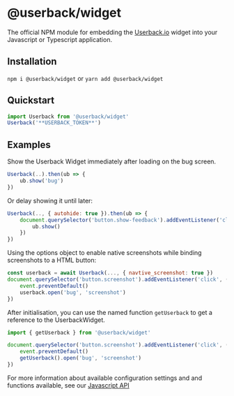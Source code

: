 # @userback/widget
The official NPM module for embedding the [Userback.io](https://userback.io) widget into your Javascript or Typescript application.

## Installation
`npm i @userback/widget` or `yarn add @userback/widget`

## Quickstart

``` javascript
import Userback from '@userback/widget'
Userback('**USERBACK_TOKEN**')
```

## Examples
Show the Userback Widget immediately after loading on the bug screen.
``` javascript
Userback(..).then(ub => {
    ub.show('bug')
})
```

Or delay showing it until later:
``` javascript
Userback(.., { autohide: true }).then(ub => {
    document.querySelector('button.show-feedback').addEventListener('click', function(){
        ub.show()
    })
})
```

Using the options object to enable native screenshots while binding screenshots to a HTML button:
``` javascript
const userback = await Userback(..., { navtive_screenshot: true })
document.querySelector('button.screenshot').addEventListener('click', (event) => {
    event.preventDefault()
    userback.open('bug', 'screenshot')
})
```

After initialisation, you can use the named function `getUserback` to get a reference to the UserbackWidget.
``` javascript
import { getUserback } from '@userback/widget'

document.querySelector('button.screenshot').addEventListener('click', (event) => {
    event.preventDefault()
    getUserback().open('bug', 'screenshot')
})
```


For more information about available configuration settings and and functions available, see our [Javascript API](https://support.userback.io/en/articles/5209252-javascript-api)
